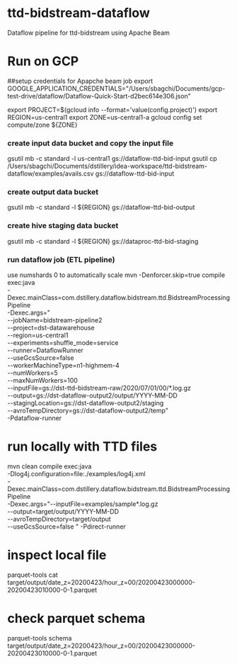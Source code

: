 # ttd-bidstream-dataflow
Dataflow pipeline for ttd-bidstream using Apache Beam

# Run on GCP
##setup credentials for Apapche beam job
export GOOGLE_APPLICATION_CREDENTIALS="/Users/sbagchi/Documents/gcp-test-drive/dataflow/Dataflow-Quick-Start-d2bec614e306.json"

export PROJECT=$(gcloud info --format='value(config.project)')
export REGION=us-central1
export ZONE=us-central1-a
gcloud config set compute/zone ${ZONE}

### create input data bucket and copy the input file
gsutil mb -c standard -l us-central1 gs://dataflow-ttd-bid-input
gsutil cp /Users/sbagchi/Documents/dstillery/idea-workspace/ttd-bidstream-dataflow/examples/avails.csv gs://dataflow-ttd-bid-input

### create output data bucket
gsutil mb -c standard -l ${REGION} gs://dataflow-ttd-bid-output

### create hive staging data bucket
gsutil mb -c standard -l ${REGION} gs://dataproc-ttd-bid-staging

### run dataflow job (ETL pipeline)
use numshards 0 to automatically scale
mvn -Denforcer.skip=true compile exec:java \
-Dexec.mainClass=com.dstillery.dataflow.bidstream.ttd.BidstreamProcessingPipeline \
-Dexec.args=" \
--jobName=bidstream-pipeline2 \
--project=dst-datawarehouse \
--region=us-central1 \
--experiments=shuffle_mode=service \
--runner=DataflowRunner \
--useGcsSource=false \
--workerMachineType=n1-highmem-4 \
--numWorkers=5 \
--maxNumWorkers=100 \
--inputFile=gs://dst-ttd-bidstream-raw/2020/07/01/00/*.log.gz \
--output=gs://dst-dataflow-output2/output/YYYY-MM-DD \
--stagingLocation=gs://dst-dataflow-output2/staging \
--avroTempDirectory=gs://dst-dataflow-output2/temp" \
-Pdataflow-runner  

# run locally with TTD files     
mvn clean compile exec:java \
      -Dlog4j.configuration=file:./examples/log4j.xml \
      -Dexec.mainClass=com.dstillery.dataflow.bidstream.ttd.BidstreamProcessingPipeline \
      -Dexec.args="--inputFile=examples/sample*.log.gz \
      --output=target/output/YYYY-MM-DD \
      --avroTempDirectory=target/output \
      --useGcsSource=false " -Pdirect-runner 
      
# inspect local file
parquet-tools cat target/output/date_z=20200423/hour_z=00/20200423000000-20200423010000-0-1.parquet

# check parquet schema
parquet-tools schema target/output/date_z=20200423/hour_z=00/20200423000000-20200423010000-0-1.parquet       
